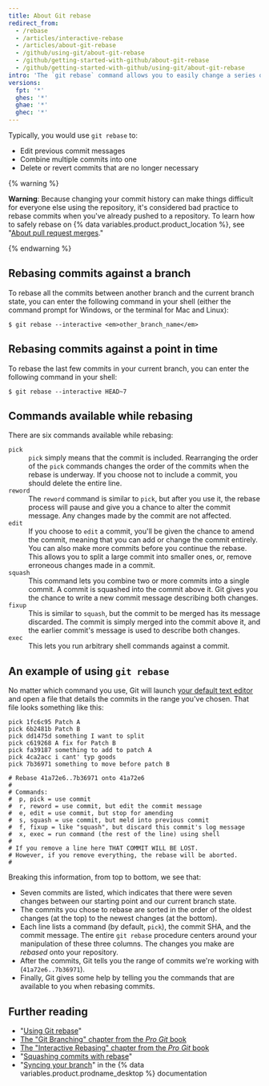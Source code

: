 ```yaml
---
title: About Git rebase
redirect_from:
  - /rebase
  - /articles/interactive-rebase
  - /articles/about-git-rebase
  - /github/using-git/about-git-rebase
  - /github/getting-started-with-github/about-git-rebase
  - /github/getting-started-with-github/using-git/about-git-rebase
intro: 'The `git rebase` command allows you to easily change a series of commits, modifying the history of your repository. You can reorder, edit, or squash commits together.'
versions:
  fpt: '*'
  ghes: '*'
  ghae: '*'
  ghec: '*'
---
```

Typically, you would use `git rebase` to:

* Edit previous commit messages
* Combine multiple commits into one
* Delete or revert commits that are no longer necessary

{% warning %}

**Warning**: Because changing your commit history can make things difficult for everyone else using the repository, it's considered bad practice to rebase commits when you've already pushed to a repository. To learn how to safely rebase on {% data variables.product.product_location %}, see "[About pull request merges](/pull-requests/collaborating-with-pull-requests/incorporating-changes-from-a-pull-request/about-pull-request-merges)."

{% endwarning %}

## Rebasing commits against a branch

To rebase all the commits between another branch and the current branch state, you can enter the following command in your shell (either the command prompt for Windows, or the terminal for Mac and Linux):

```shell
$ git rebase --interactive <em>other_branch_name</em>
```

## Rebasing commits against a point in time

To rebase the last few commits in your current branch, you can enter the following command in your shell:

```shell
$ git rebase --interactive HEAD~7
```

## Commands available while rebasing

There are six commands available while rebasing:

<dl>
<dt><code>pick</code></dt>
<dd><code>pick</code> simply means that the commit is included. Rearranging the order of the <code>pick</code> commands changes the order of the commits when the rebase is underway. If you choose not to include a commit, you should delete the entire line. </dd>

<dt><code>reword</code></dt>
<dd>The <code>reword</code> command is similar to <code>pick</code>, but after you use it, the rebase process will pause and give you a chance to alter the commit message. Any changes made by the commit are not affected. </dd>

<dt><code>edit</code></dt>
<dd>If you choose to <code>edit</code> a commit, you'll be given the chance to amend the commit, meaning that you can add or change the commit entirely. You can also make more commits before you continue the rebase. This allows you to split a large commit into smaller ones, or, remove erroneous changes made in a commit. </dd>

<dt><code>squash</code></dt>
<dd>This command lets you combine two or more commits into a single commit. A commit is squashed into the commit above it. Git gives you the chance to write a new commit message describing both changes.</dd>

<dt><code>fixup</code></dt>
<dd>This is similar to <code>squash</code>, but the commit to be merged has its message discarded. The commit is simply merged into the commit above it, and the earlier commit's message is used to describe both changes.</dd>

<dt><code>exec</code></dt>
<dd>This lets you run arbitrary shell commands against a commit.</dd>
</dl>

## An example of using `git rebase`

No matter which command you use, Git will launch [your default text editor](/github/getting-started-with-github/associating-text-editors-with-git) and open a file that details the commits in the range you've chosen. That file looks something like this:

```
pick 1fc6c95 Patch A
pick 6b2481b Patch B
pick dd1475d something I want to split
pick c619268 A fix for Patch B
pick fa39187 something to add to patch A
pick 4ca2acc i cant' typ goods
pick 7b36971 something to move before patch B

# Rebase 41a72e6..7b36971 onto 41a72e6
#
# Commands:
#  p, pick = use commit
#  r, reword = use commit, but edit the commit message
#  e, edit = use commit, but stop for amending
#  s, squash = use commit, but meld into previous commit
#  f, fixup = like "squash", but discard this commit's log message
#  x, exec = run command (the rest of the line) using shell
#
# If you remove a line here THAT COMMIT WILL BE LOST.
# However, if you remove everything, the rebase will be aborted.
#
```

Breaking this information, from top to bottom, we see that:

- Seven commits are listed, which indicates that there were seven changes between our starting point and our current branch state.
- The commits you chose to rebase are sorted in the order of the oldest changes (at the top) to the newest changes (at the bottom).
- Each line lists a command (by default, `pick`), the commit SHA, and the commit message. The entire `git rebase` procedure centers around your manipulation of these three columns. The changes you make are *rebased* onto your repository.
- After the commits, Git tells you the range of commits we're working with (`41a72e6..7b36971`).
- Finally, Git gives some help by telling you the commands that are available to you when rebasing commits.

## Further reading

- "[Using Git rebase](/articles/using-git-rebase)"
- [The "Git Branching" chapter from the _Pro Git_ book](https://git-scm.com/book/en/Git-Branching-Rebasing)
- [The "Interactive Rebasing" chapter from the _Pro Git_ book](https://git-scm.com/book/en/Git-Tools-Rewriting-History#_changing_multiple)
- "[Squashing commits with rebase](http://gitready.com/advanced/2009/02/10/squashing-commits-with-rebase.html)"
- "[Syncing your branch](/desktop/contributing-to-projects/syncing-your-branch)" in the {% data variables.product.prodname_desktop %} documentation
